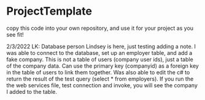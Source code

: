 # ProjectTemplate
copy this code into your own repository, and use it for your project as you see fit!

2/3/2022 LK:
Database person Lindsey is here, just testing adding a note.
I was able to connect to the database, set up an employer table, and add a fake company.
This is not a table of users (company user ids), just a table of the company data.
Can use the primary key (companyid) as a foreign key in the table of users to link them together.
Was also able to edit the c# to return the result of the test query (select * from employers).
If you run the the web services file, test connection and invoke, you will see the company I added to the table.

